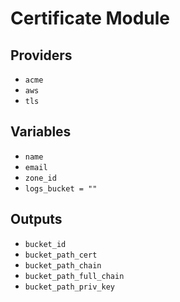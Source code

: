 # Certificate Module

## Providers

- `acme`
- `aws`
- `tls`

## Variables

- `name`
- `email`
- `zone_id`
- `logs_bucket = ""`

## Outputs

- `bucket_id`
- `bucket_path_cert`
- `bucket_path_chain`
- `bucket_path_full_chain`
- `bucket_path_priv_key`
